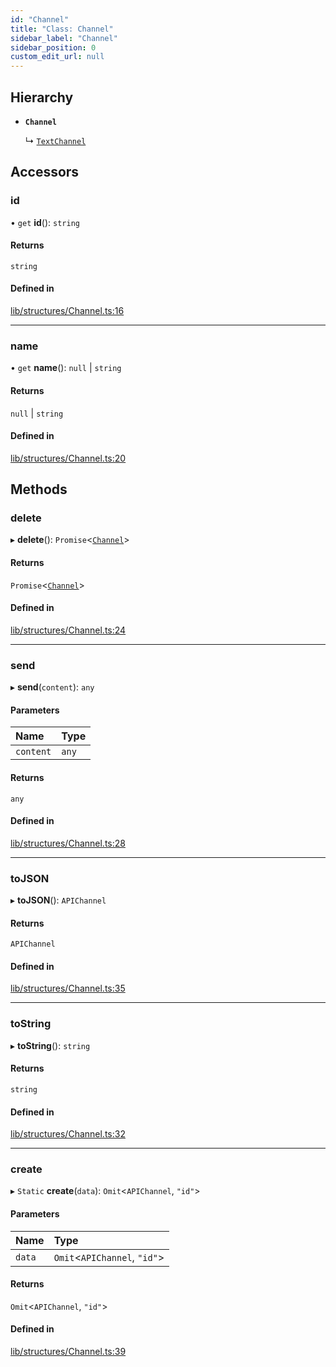 ```yaml
---
id: "Channel"
title: "Class: Channel"
sidebar_label: "Channel"
sidebar_position: 0
custom_edit_url: null
---
```


## Hierarchy

- **`Channel`**

  ↳ [`TextChannel`](TextChannel.md)

## Accessors

### id

• `get` **id**(): `string`

#### Returns

`string`

#### Defined in

[lib/structures/Channel.ts:16](https://github.com/Artrix9095/Slythe.js/blob/34c394e/packages/core/src/lib/structures/Channel.ts#L16)

___

### name

• `get` **name**(): ``null`` \| `string`

#### Returns

``null`` \| `string`

#### Defined in

[lib/structures/Channel.ts:20](https://github.com/Artrix9095/Slythe.js/blob/34c394e/packages/core/src/lib/structures/Channel.ts#L20)

## Methods

### delete

▸ **delete**(): `Promise`<[`Channel`](Channel.md)\>

#### Returns

`Promise`<[`Channel`](Channel.md)\>

#### Defined in

[lib/structures/Channel.ts:24](https://github.com/Artrix9095/Slythe.js/blob/34c394e/packages/core/src/lib/structures/Channel.ts#L24)

___

### send

▸ **send**(`content`): `any`

#### Parameters

| Name | Type |
| :------ | :------ |
| `content` | `any` |

#### Returns

`any`

#### Defined in

[lib/structures/Channel.ts:28](https://github.com/Artrix9095/Slythe.js/blob/34c394e/packages/core/src/lib/structures/Channel.ts#L28)

___

### toJSON

▸ **toJSON**(): `APIChannel`

#### Returns

`APIChannel`

#### Defined in

[lib/structures/Channel.ts:35](https://github.com/Artrix9095/Slythe.js/blob/34c394e/packages/core/src/lib/structures/Channel.ts#L35)

___

### toString

▸ **toString**(): `string`

#### Returns

`string`

#### Defined in

[lib/structures/Channel.ts:32](https://github.com/Artrix9095/Slythe.js/blob/34c394e/packages/core/src/lib/structures/Channel.ts#L32)

___

### create

▸ `Static` **create**(`data`): `Omit`<`APIChannel`, ``"id"``\>

#### Parameters

| Name | Type |
| :------ | :------ |
| `data` | `Omit`<`APIChannel`, ``"id"``\> |

#### Returns

`Omit`<`APIChannel`, ``"id"``\>

#### Defined in

[lib/structures/Channel.ts:39](https://github.com/Artrix9095/Slythe.js/blob/34c394e/packages/core/src/lib/structures/Channel.ts#L39)

